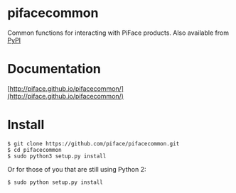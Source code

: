 pifacecommon
============

Common functions for interacting with PiFace products. Also available from
[PyPI](https://pypi.python.org/pypi/pifacecommon/)


Documentation
=============

[http://piface.github.io/pifacecommon/](http://piface.github.io/pifacecommon/)


Install
=======

    $ git clone https://github.com/piface/pifacecommon.git
    $ cd pifacecommon
    $ sudo python3 setup.py install

Or for those of you that are still using Python 2:

    $ sudo python setup.py install
